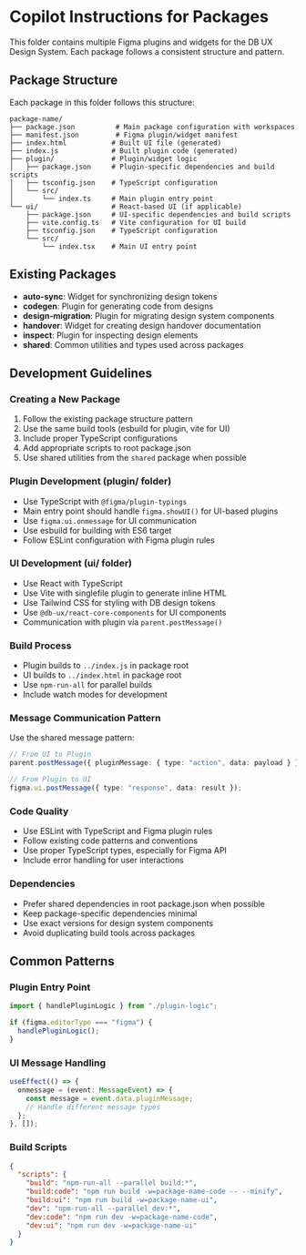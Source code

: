 # Copilot Instructions for Packages

This folder contains multiple Figma plugins and widgets for the DB UX Design System. Each package follows a consistent structure and pattern.

## Package Structure

Each package in this folder follows this structure:
```
package-name/
├── package.json          # Main package configuration with workspaces
├── manifest.json         # Figma plugin/widget manifest
├── index.html           # Built UI file (generated)
├── index.js             # Built plugin code (generated)
├── plugin/              # Plugin/widget logic
│   ├── package.json     # Plugin-specific dependencies and build scripts
│   ├── tsconfig.json    # TypeScript configuration
│   └── src/
│       └── index.ts     # Main plugin entry point
└── ui/                  # React-based UI (if applicable)
    ├── package.json     # UI-specific dependencies and build scripts
    ├── vite.config.ts   # Vite configuration for UI build
    ├── tsconfig.json    # TypeScript configuration
    └── src/
        └── index.tsx    # Main UI entry point
```

## Existing Packages

- **auto-sync**: Widget for synchronizing design tokens
- **codegen**: Plugin for generating code from designs
- **design-migration**: Plugin for migrating design system components
- **handover**: Widget for creating design handover documentation
- **inspect**: Plugin for inspecting design elements
- **shared**: Common utilities and types used across packages

## Development Guidelines

### Creating a New Package

1. Follow the existing package structure pattern
2. Use the same build tools (esbuild for plugin, vite for UI)
3. Include proper TypeScript configurations
4. Add appropriate scripts to root package.json
5. Use shared utilities from the `shared` package when possible

### Plugin Development (plugin/ folder)

- Use TypeScript with `@figma/plugin-typings`
- Main entry point should handle `figma.showUI()` for UI-based plugins
- Use `figma.ui.onmessage` for UI communication
- Use esbuild for building with ES6 target
- Follow ESLint configuration with Figma plugin rules

### UI Development (ui/ folder)

- Use React with TypeScript
- Use Vite with singlefile plugin to generate inline HTML
- Use Tailwind CSS for styling with DB design tokens
- Use `@db-ux/react-core-components` for UI components
- Communication with plugin via `parent.postMessage()`

### Build Process

- Plugin builds to `../index.js` in package root
- UI builds to `../index.html` in package root
- Use `npm-run-all` for parallel builds
- Include watch modes for development

### Message Communication Pattern

Use the shared message pattern:
```typescript
// From UI to Plugin
parent.postMessage({ pluginMessage: { type: "action", data: payload } }, "*");

// From Plugin to UI
figma.ui.postMessage({ type: "response", data: result });
```

### Code Quality

- Use ESLint with TypeScript and Figma plugin rules
- Follow existing code patterns and conventions
- Use proper TypeScript types, especially for Figma API
- Include error handling for user interactions

### Dependencies

- Prefer shared dependencies in root package.json when possible
- Keep package-specific dependencies minimal
- Use exact versions for design system components
- Avoid duplicating build tools across packages

## Common Patterns

### Plugin Entry Point
```typescript
import { handlePluginLogic } from "./plugin-logic";

if (figma.editorType === "figma") {
  handlePluginLogic();
}
```

### UI Message Handling
```typescript
useEffect(() => {
  onmessage = (event: MessageEvent) => {
    const message = event.data.pluginMessage;
    // Handle different message types
  };
}, []);
```

### Build Scripts
```json
{
  "scripts": {
    "build": "npm-run-all --parallel build:*",
    "build:code": "npm run build -w=package-name-code -- --minify",
    "build:ui": "npm run build -w=package-name-ui",
    "dev": "npm-run-all --parallel dev:*",
    "dev:code": "npm run dev -w=package-name-code",
    "dev:ui": "npm run dev -w=package-name-ui"
  }
}
```